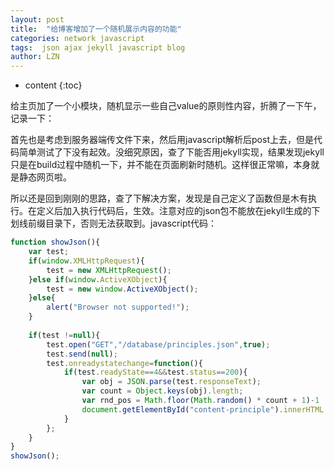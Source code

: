 ```yaml
---
layout: post
title:  "给博客增加了一个随机展示内容的功能"
categories: network javascript
tags:  json ajax jekyll javascript blog
author: LZN
---
```


* content
{:toc}

给主页加了一个小模块，随机显示一些自己value的原则性内容，折腾了一下午，记录一下：

首先也是考虑到服务器端传文件下来，然后用javascript解析后post上去，但是代码简单测试了下没有起效。没细究原因，查了下能否用jekyll实现，结果发现jekyll只是在build过程中随机一下，并不能在页面刷新时随机。这样很正常嘛，本身就是静态网页啦。

所以还是回到刚刚的思路，查了下解决方案，发现是自己定义了函数但是木有执行。在定义后加入执行代码后，生效。注意对应的json包不能放在jekyll生成的下划线前缀目录下，否则无法获取到。javascript代码：
``` javascript
function showJson(){  
    var test;  
    if(window.XMLHttpRequest){  
        test = new XMLHttpRequest();  
    }else if(window.ActiveXObject){  
        test = new window.ActiveXObject();  
    }else{  
        alert("Browser not supported!");  
    }  
    
    if(test !=null){  
        test.open("GET","/database/principles.json",true);  
        test.send(null);  
        test.onreadystatechange=function(){  
            if(test.readyState==4&&test.status==200){  
                var obj = JSON.parse(test.responseText);  
                var count = Object.keys(obj).length;
                var rnd_pos = Math.floor(Math.random() * count + 1)-1
                document.getElementById("content-principle").innerHTML = obj[rnd_pos].content;
            }  
        };  
    }  
}  
showJson(); 
```

